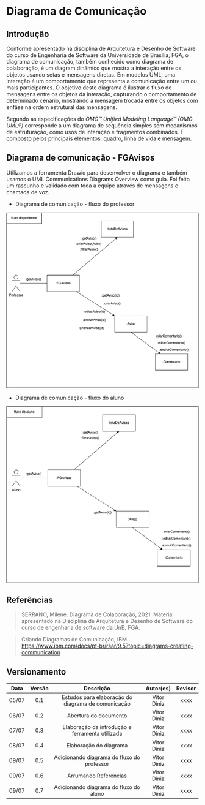 # Diagrama de Comunicação

## Introdução

Conforme apresentado na disciplina de Arquitetura e Desenho de Software do curso de Engenharia de Software da Universidade de Brasília, FGA, o diagrama de comunicação, também conhecido como diagrama de colaboração, é um diagram dinâmico que mostra a interação entre os objetos usando setas e mensagens diretas. Em modelos UML, uma interação é um comportamento que representa a comunicação entre um ou mais participantes. O objetivo deste diagrama é ilustrar o fluxo de mensagens entre os objetos da interação, capturando o comportamento de determinado cenário, mostrando a mensagem trocada entre os objetos com enfâse na ordem estrutural das mensagens.

Segundo as especificações do _OMG™ Unified Modeling Language™ (OMG UML®)_ corresponde a um diagrama de sequência simples sem mecanismos de estruturação, como usos de interação e fragmentos combinados. É composto pelos principais elementos: quadro, linha de vida e mensagem.

## Diagrama de comunicação - FGAvisos

Utilizamos a ferramenta Drawio para desenvolver o diagrama e também usamos o UML Communications Diagrams Overview como guia. Foi feito um rascunho e validado com toda a equipe através de mensagens e chamada de voz.

- Diagrama de comunicação - fluxo do professor

![Diagrama Comunicacao Professor](../assets/img/comunicacaoprofessor.png)

- Diagrama de comunicação - fluxo do aluno

![Diagrama Comunicacao Aluno](../assets/img/comunicacaoaluno.png)

## Referências

>SERRANO, Milene. Diagrama de Colaboração, 2021. Material apresentado na Disciplina de Arquitetura e Desenho de Software do curso de engenharia de software da UnB, FGA.

>Criando Diagramas de Comunicação, IBM. https://www.ibm.com/docs/pt-br/rsar/9.5?topic=diagrams-creating-communication

## Versionamento

| Data  | Versão |                     Descrição                      |  Autor(es)  | Revisor |
| :---: | :----: | :------------------------------------------------: | :---------: | :-----: |
| 05/07 |  0.1   | Estudos para elaboração do diagrama de comunicação | Vitor Diniz |  xxxx   |
| 06/07 |  0.2   |               Abertura do documento                | Vitor Diniz |  xxxx   |
| 07/07 |  0.3   |  Elaboração da introdução e ferramenta utilizada   | Vitor Diniz |  xxxx   |
| 08/07 |  0.4   |               Elaboração do diagrama               | Vitor Diniz |  xxxx   |
| 09/07 |  0.5   |               Adicionando diagrama do fluxo do professor               | Vitor Diniz |  xxxx   |
| 09/07 |  0.6   |               Arrumando Referências               | Vitor Diniz |  xxxx   |
| 09/07 |  0.7   |               Adicionando diagrama do fluxo do aluno               | Vitor Diniz |  xxxx   |
